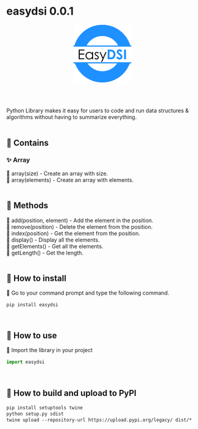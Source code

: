 # easydsi 0.0.1

<p align="center">
  <img src="./assets/images/logo.png" style='width: 30%;'/>
</p>
<br /><br />

Python Library makes it easy for users to code and run data structures & algorithms without having to summarize everything.
<br /><br />

## 🌟 Contains
### ✨ Array
💫 array(size) - Create an array with size. <br />
💫 array(elements) - Create an array with elements. <br />
<br />

## 🌟 Methods
💫 add(position, element) - Add the element in the position. <br />
💫 remove(position) - Delete the element from the position. <br />
💫 index(position) - Get the element from the position. <br />
💫 display() - Display all the elements. <br />
💫 getElements() - Get all the elements. <br />
💫 getLength() - Get the length. <br />
<br />

## 🌟 How to install
💫 Go to your command prompt and type the following command.
```
pip install easydsi
```
<br />

## 🌟 How to use
💫 Import the library in your project
```python
import easydsi
```
<br />

## 🌟 How to build and upload to PyPI
```
pip install setuptools twine
python setup.py sdist
twine upload --repository-url https://upload.pypi.org/legacy/ dist/*
```